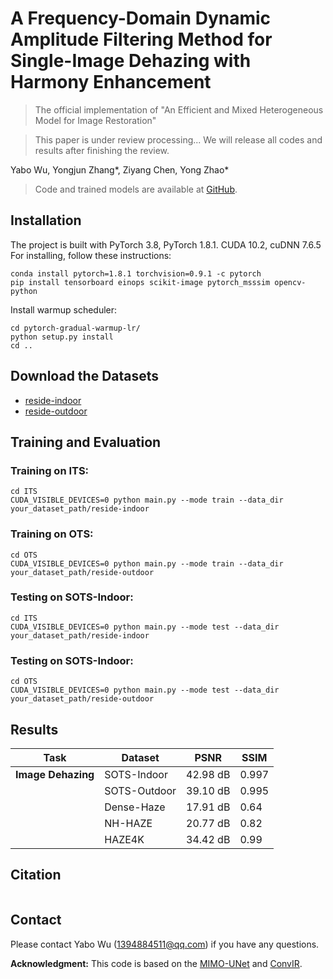# A Frequency-Domain Dynamic Amplitude Filtering Method for Single-Image Dehazing with Harmony Enhancement

> The official implementation of "An Efficient and Mixed Heterogeneous Model for Image Restoration"

> This paper is under review processing... We will release all codes and results after finishing the review.

Yabo Wu, Yongjun Zhang*, Ziyang Chen, Yong Zhao*

> Code and trained models are available at [GitHub](https://github.com/GZU-ZhangYJ-group/DAF-Net).

## Installation
The project is built with PyTorch 3.8, PyTorch 1.8.1. CUDA 10.2, cuDNN 7.6.5
For installing, follow these instructions:
~~~
conda install pytorch=1.8.1 torchvision=0.9.1 -c pytorch
pip install tensorboard einops scikit-image pytorch_msssim opencv-python
~~~
Install warmup scheduler:
~~~
cd pytorch-gradual-warmup-lr/
python setup.py install
cd ..
~~~
## Download the Datasets
- [reside-indoor](https://drive.google.com/drive/folders/1pbtfTp29j7Ip-mRzDpMpyopCfXd-ZJhC)
- [reside-outdoor](https://drive.google.com/drive/folders/1eL4Qs-WNj7PzsKwDRsgUEzmysdjkRs22)
## Training and Evaluation
### Training on ITS:
~~~
cd ITS
CUDA_VISIBLE_DEVICES=0 python main.py --mode train --data_dir your_dataset_path/reside-indoor
~~~
### Training on OTS:
~~~
cd OTS
CUDA_VISIBLE_DEVICES=0 python main.py --mode train --data_dir your_dataset_path/reside-outdoor
~~~
### Testing on SOTS-Indoor:
~~~
cd ITS
CUDA_VISIBLE_DEVICES=0 python main.py --mode test --data_dir your_dataset_path/reside-indoor
~~~
### Testing on SOTS-Indoor:
~~~
cd OTS
CUDA_VISIBLE_DEVICES=0 python main.py --mode test --data_dir your_dataset_path/reside-outdoor
~~~
## Results
|Task|Dataset|PSNR|SSIM|
|----|------|-----|----|
|**Image Dehazing**|SOTS-Indoor|42.98 dB|0.997|
||SOTS-Outdoor|39.10 dB|0.995|
||Dense-Haze|17.91 dB|0.64|
||NH-HAZE|20.77 dB|0.82|
||HAZE4K|34.42 dB|0.99|


## Citation
~~~

~~~

## Contact
Please contact Yabo Wu (1394884511@qq.com) if you have any questions.

**Acknowledgment:** This code is based on the [MIMO-UNet](https://github.com/chosj95/MIMO-UNet/tree/main?tab=readme-ov-file#gpu-syncronization-issue-on-measuring-inference-time) and [ConvIR](https://github.com/c-yn/ConvIR).
